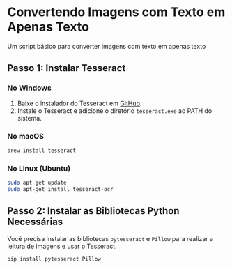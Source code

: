 # Convertendo Imagens com Texto em Apenas Texto

Um script básico para converter imagens com texto em apenas texto


## Passo 1: Instalar Tesseract

### No Windows
1. Baixe o instalador do Tesseract em [GitHub](https://github.com/UB-Mannheim/tesseract/wiki).
2. Instale o Tesseract e adicione o diretório `tesseract.exe` ao PATH do sistema.

### No macOS
```sh
brew install tesseract
```

### No Linux (Ubuntu)
```sh
sudo apt-get update
sudo apt-get install tesseract-ocr
```

## Passo 2: Instalar as Bibliotecas Python Necessárias

Você precisa instalar as bibliotecas `pytesseract` e `Pillow` para realizar a leitura de imagens e usar o Tesseract.

```sh
pip install pytesseract Pillow
```
